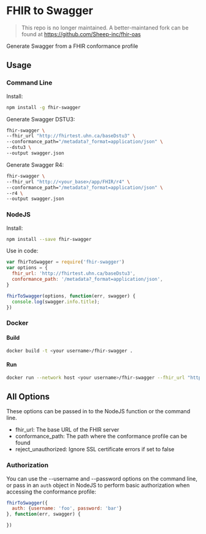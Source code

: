# FHIR to Swagger
> This repo is no longer maintained. A better-maintaned fork can be found at
> https://github.com/Sheep-inc/fhir-oas

Generate Swagger from a FHIR conformance profile

## Usage
### Command Line
Install:
```bash
npm install -g fhir-swagger
```

Generate Swagger DSTU3:
```bash
fhir-swagger \
--fhir_url "http://fhirtest.uhn.ca/baseDstu3" \
--conformance_path="/metadata?_format=application/json" \
--dstu3 \
--output swagger.json
```

Generate Swagger R4:
```bash
fhir-swagger \
--fhir_url "http://<your_base>/app/FHIR/r4" \
--conformance_path="/metadata?_format=application/json" \
--r4 \
--output swagger.json
```

### NodeJS
Install:
```bash
npm install --save fhir-swagger
```

Use in code:
```js
var fhirToSwagger = require('fhir-swagger')
var options = {
  fhir_url: 'http://fhirtest.uhn.ca/baseDstu3',
  conformance_path: '/metadata?_format=application/json',
}

fhirToSwagger(options, function(err, swagger) {
  console.log(swagger.info.title);
})
```

### Docker
#### Build
```bash
docker build -t <your username>/fhir-swagger .
```

#### Run
```bash
docker run --network host <your username>/fhir-swagger --fhir_url "http://<your_base>/app/FHIR/r4" --conformance_path="/metadata?_format=application/json" --r4 
```

## All Options

These options can be passed in to the NodeJS function or the command line.

* fhir_url: The base URL of the FHIR server
* conformance_path: The path where the conformance profile can be found
* reject_unauthorized: Ignore SSL certificate errors if set to false

### Authorization

You can use the --username and --password options on the command line, or pass in an `auth` object in NodeJS
to perform basic authorization when accessing the conformance profile:

```js
fhirToSwagger({
  auth: {username: 'foo', password: 'bar'}
}, function(err, swagger) {

})
```


